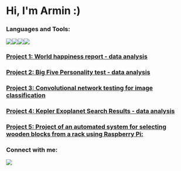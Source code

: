 # Hi, I'm Armin :)



### Languages and Tools:
<img src="https://img.shields.io/badge/python%20-%2314354C.svg?&style=for-the-badge&logo=python&logoColor=white"/><img src="https://img.shields.io/badge/pandas%20-%23150458.svg?&style=for-the-badge&logo=pandas&logoColor=white" /><img src="https://img.shields.io/badge/numpy%20-%23013243.svg?&style=for-the-badge&logo=numpy&logoColor=white" /><img src="https://img.shields.io/badge/Jupyter%20-%23F37626.svg?&style=for-the-badge&logo=Jupyter&logoColor=white" />


### [Project 1: World happiness report - data analysis](https://github.com/ArminD93/WorldHappinessReport/blob/dev/WorldHappinessReport.ipynb)
### [Project 2: Big Five Personality test - data analysis](https://github.com/ArminD93/BigFivePersonalityTest/blob/dev/BigFivePersonality.ipynb)
### [Project 3: Convolutional network testing for image classification](https://github.com/ArminD93/Intel-Image-Classification/blob/dev/Intel_Image_Classification.ipynb)
### [Project 4: Kepler Exoplanet Search Results - data analysis](https://github.com/ArminD93/KeplerExoplanetSearchResults/blob/dev/KeplerExoplanetSearchResults.ipynb)
### [Project 5: Project of an automated system for selecting wooden blocks from a rack using Raspberry Pi:](https://github.com/ArminD93/Biblioteczka)



### Connect with me:

[<img src="https://img.shields.io/badge/linkedin%20-%230077B5.svg?&style=for-the-badge&logo=linkedin&logoColor=white"/>](https://www.linkedin.com/in/armin-derencz-519962117/?locale=pl_PL)



